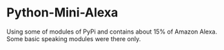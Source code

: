 # Python-Mini-Alexa
Using some of modules of PyPi and contains about 15% of Amazon Alexa. Some basic speaking modules were there only.
